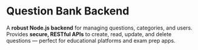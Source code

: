 # Question Bank Backend

A **robust Node.js backend** for managing questions, categories, and users.  
Provides **secure, RESTful APIs** to create, read, update, and delete questions — perfect for educational platforms and exam prep apps.
